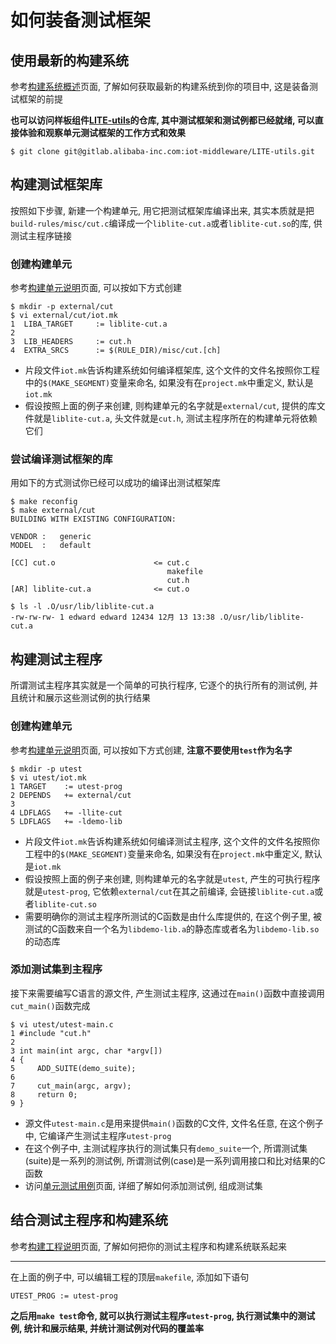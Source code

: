 # 如何装备测试框架

## 使用最新的构建系统

参考[构建系统概述](https://code.aliyun.com/edward.yangx/public-docs/wikis/build/build-system-introduction)页面, 了解如何获取最新的构建系统到你的项目中, 这是装备测试框架的前提

**也可以访问样板组件[LITE-utils](http://gitlab.alibaba-inc.com/iot-middleware/LITE-utils)的仓库, 其中测试框架和测试例都已经就绪, 可以直接体验和观察单元测试框架的工作方式和效果**

    $ git clone git@gitlab.alibaba-inc.com:iot-middleware/LITE-utils.git

## 构建测试框架库

按照如下步骤, 新建一个构建单元, 用它把测试框架库编译出来, 其实本质就是把`build-rules/misc/cut.c`编译成一个`liblite-cut.a`或者`liblite-cut.so`的库, 供测试主程序链接

### 创建构建单元

参考[构建单元说明](https://code.aliyun.com/edward.yangx/public-docs/wikis/build/build-system-units)页面, 可以按如下方式创建

    $ mkdir -p external/cut
    $ vi external/cut/iot.mk
    1  LIBA_TARGET     := liblite-cut.a
    2
    3  LIB_HEADERS     := cut.h
    4  EXTRA_SRCS      := $(RULE_DIR)/misc/cut.[ch]

* 片段文件`iot.mk`告诉构建系统如何编译框架库, 这个文件的文件名按照你工程中的`$(MAKE_SEGMENT)`变量来命名, 如果没有在`project.mk`中重定义, 默认是`iot.mk`
* 假设按照上面的例子来创建, 则构建单元的名字就是`external/cut`, 提供的库文件就是`liblite-cut.a`, 头文件就是`cut.h`, 测试主程序所在的构建单元将依赖它们

### 尝试编译测试框架的库
用如下的方式测试你已经可以成功的编译出测试框架库

    $ make reconfig
    $ make external/cut
    BUILDING WITH EXISTING CONFIGURATION:

    VENDOR :   generic
    MODEL  :   default

    [CC] cut.o                      <= cut.c                                    
                                       makefile
                                       cut.h
    [AR] liblite-cut.a              <= cut.o    
   
    $ ls -l .O/usr/lib/liblite-cut.a
    -rw-rw-rw- 1 edward edward 12434 12月 13 13:38 .O/usr/lib/liblite-cut.a

## 构建测试主程序

所谓测试主程序其实就是一个简单的可执行程序, 它逐个的执行所有的测试例, 并且统计和展示这些测试例的执行结果

### 创建构建单元

参考[构建单元说明](https://code.aliyun.com/edward.yangx/public-docs/wikis/build/build-system-units)页面, 可以按如下方式创建, **注意不要使用`test`作为名字**

    $ mkdir -p utest
    $ vi utest/iot.mk
    1 TARGET    := utest-prog
    2 DEPENDS   += external/cut
    3
    4 LDFLAGS   += -llite-cut
    5 LDFLAGS   += -ldemo-lib

* 片段文件`iot.mk`告诉构建系统如何编译测试主程序, 这个文件的文件名按照你工程中的`$(MAKE_SEGMENT)`变量来命名, 如果没有在`project.mk`中重定义, 默认是`iot.mk`
* 假设按照上面的例子来创建, 则构建单元的名字就是`utest`, 产生的可执行程序就是`utest-prog`, 它依赖`external/cut`在其之前编译, 会链接`liblite-cut.a`或者`liblite-cut.so`
* 需要明确你的测试主程序所测试的C函数是由什么库提供的, 在这个例子里, 被测试的C函数来自一个名为`libdemo-lib.a`的静态库或者名为`libdemo-lib.so`的动态库

### 添加测试集到主程序

接下来需要编写C语言的源文件, 产生测试主程序, 这通过在`main()`函数中直接调用`cut_main()`函数完成

    $ vi utest/utest-main.c
    1 #include "cut.h"
    2
    3 int main(int argc, char *argv[])
    4 {
    5     ADD_SUITE(demo_suite);
    6
    7     cut_main(argc, argv);
    8     return 0;
    9 }

* 源文件`utest-main.c`是用来提供`main()`函数的C文件, 文件名任意, 在这个例子中, 它编译产生测试主程序`utest-prog`
* 在这个例子中, 主测试程序执行的测试集只有`demo_suite`一个, 所谓测试集(suite)是一系列的测试例, 所谓测试例(case)是一系列调用接口和比对结果的C函数
* 访问[单元测试用例](https://code.aliyun.com/edward.yangx/public-docs/wikis/utest/ut-case)页面, 详细了解如何添加测试例, 组成测试集

## 结合测试主程序和构建系统

参考[构建工程说明](https://code.aliyun.com/edward.yangx/public-docs/wikis/build/build-system-proj)页面, 了解如何把你的测试主程序和构建系统联系起来

---
在上面的例子中, 可以编辑工程的顶层`makefile`, 添加如下语句

    UTEST_PROG := utest-prog

**之后用`make test`命令, 就可以执行测试主程序`utest-prog`, 执行测试集中的测试例, 统计和展示结果, 并统计测试例对代码的覆盖率**
